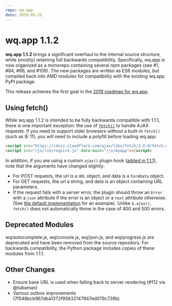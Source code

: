 ```yaml
---
repo: wq.app
date: 2019-05-21
---
```


# wq.app 1.1.2

**wq.app 1.1.2** brings a significant overhaul to the internal source structure, while (mostly) retaining full backwards compatibility.  Specifically, wq.app is now organized as a monorepo containing several npm packages (see #1, #84, #66, and #109).  The new packages are written as ES6 modules, but compiled back into AMD modules for compatibility with the existing wq.app PyPI package.

This release achieves the first goal in the [2019 roadmap for wq.app](https://github.com/wq/wq.app/issues/111).

## Using fetch()
While wq.app 1.1.2 is intended to be fully backwards compatible with 1.1.1, there is one important exception: the use of [`fetch()`](https://developer.mozilla.org/en-US/docs/Web/API/Fetch_API/Using_Fetch) to handle AJAX requests.  If you need to support older browsers without a built-in `fetch()` (such as IE 11), you will need to include a polyfill before loading wq.app:

```html
<script src="https://cdnjs.cloudflare.com/ajax/libs/fetch/3.0.0/fetch.min.js"></script>
<script src="/js/lib/require.js" data-main="/js/myapp"></script>
```

In addition, if you are using a custom `ajax()` plugin hook ([added in 1.1.1](./wq.app-1.1.1.md)), note that the arguments have changed slightly:

 * For POST requests, the url is a `URL` object, and data is a `FormData` object.
 * For GET requests, the url a string, and data is an object containing URL parameters.
 * If the request fails with a server error, the plugin should throw an `Error` with a `json` attribute if the error is an object or a `text` attribute otherwise.  (See [the default implementation](https://github.com/wq/wq.app/blob/v1.1.2/packages/store/src/store.js#L262-L296) for an example).  Unlike `$.ajax()`, `fetch()` does not automatically throw in the case of 400 and 500 errors.

## Deprecated Modules

wq/autocomplete.js, wq/console.js, wq/json.js, and wq/progress.js are deprecated and have been removed from the source repository.  For backwards compatibility, the Python package includes copies of these modules from 1.1.1.

## Other Changes
 * Ensure base URL is used when falling back to server rendering (#112 via @tubaman)
 * Various outbox improvements (7f548bcb967dba1372f95632147947ed079c739b)